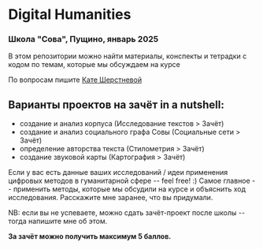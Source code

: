 # Digital Humanities
### Школа "Сова", Пущино, январь 2025

В этом репозитории можно найти материалы, конспекты и тетрадки с кодом по темам, которые мы обсуждаем на курсе

По вопросам пишите [Кате Шерстневой](https://t.me/katykool)

## Варианты проектов на зачёт in a nutshell:
* создание и анализ корпуса (Исследование текстов > Зачёт)
* создание и анализ социального графа Совы (Социальные сети > Зачёт)
* определение авторства текста (Стилометрия > Зачёт)
* создание звуковой карты (Картография > Зачёт)

Если у вас есть данные ваших исследований / идеи применения цифровых методов в гуманитарной сфере -- feel free! :) Самое главное -- применить методы, которые мы обсудили на курсе и объяснить ход исследования. Расскажите мне заранее, что вы придумали. 

NB: если вы не успеваете, можно сдать зачёт-проект после школы -- тогда напишите мне об этом. 

**За зачёт можно получить максимум 5 баллов.**
